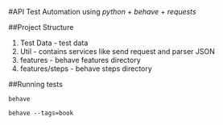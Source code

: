 #API Test Automation using *python* + *behave* + *requests*


##Project Structure
1. Test Data - test data
2. Util - contains services like send request and parser JSON
3. features - behave features directory
4. features/steps - behave steps directory

##Running tests

`behave`

`behave --tags=book`
